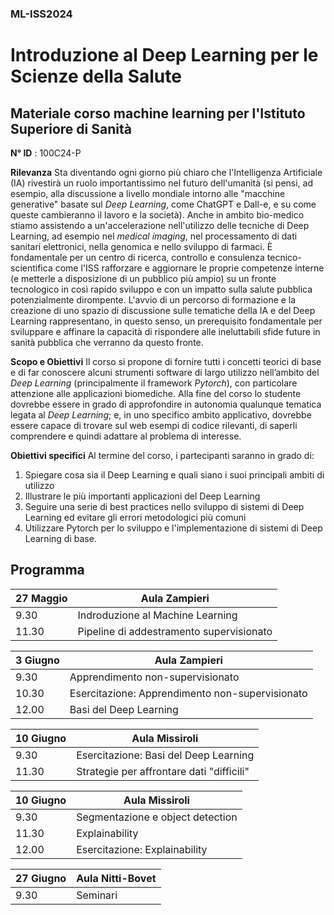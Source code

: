 ### ML-ISS2024
# Introduzione al Deep Learning per le Scienze della Salute
## Materiale corso machine learning per l'Istituto Superiore di Sanità
**N° ID** : 100C24-P


**Rilevanza**
Sta diventando ogni giorno più chiaro che l'Intelligenza Artificiale (IA) rivestirà un ruolo importantissimo nel
futuro dell'umanità (si pensi, ad esempio, alla discussione a livello mondiale intorno alle "macchine
generative" basate sul *Deep Learning*, come ChatGPT e Dall-e, e su come queste cambieranno il lavoro e la
società).
Anche in ambito bio-medico stiamo assistendo a un'accelerazione nell'utilizzo delle tecniche di Deep
Learning, ad esempio nel *medical imaging*, nel processamento di dati sanitari elettronici, nella genomica e
nello sviluppo di farmaci.
È fondamentale per un centro di ricerca, controllo e consulenza tecnico-scientifica come l'ISS rafforzare e
aggiornare le proprie competenze interne (e metterle a disposizione di un pubblico più ampio) su un fronte
tecnologico in così rapido sviluppo e con un impatto sulla salute pubblica potenzialmente dirompente.
L'avvio di un percorso di formazione e la creazione di uno spazio di discussione sulle tematiche della IA e
del Deep Learning rappresentano, in questo senso, un prerequisito fondamentale per sviluppare e affinare la
capacità di rispondere alle ineluttabili sfide future in sanità pubblica che verranno da questo fronte.

**Scopo e Obiettivi**
Il corso si propone di fornire tutti i concetti teorici di base e di far conoscere alcuni strumenti software di
largo utilizzo nell’ambito del *Deep Learning* (principalmente il framework *Pytorch*), con particolare
attenzione alle applicazioni biomediche. Alla fine del corso lo studente dovrebbe essere in grado di
approfondire in autonomia qualunque tematica legata al *Deep Learning*; e, in uno specifico ambito
applicativo, dovrebbe essere capace di trovare sul web esempi di codice rilevanti, di saperli comprendere e
quindi adattare al problema di interesse.

**Obiettivi specifici**
Al termine del corso, i partecipanti saranno in grado di:
1. Spiegare cosa sia il Deep Learning e quali siano i suoi principali ambiti di utilizzo
2. Illustrare le più importanti applicazioni del Deep Learning
3. Seguire una serie di best practices nello sviluppo di sistemi di Deep Learning ed evitare gli errori metodologici più comuni
4. Utilizzare Pytorch per lo sviluppo e l'implementazione di sistemi di Deep Learning di base.

## Programma
| 27 Maggio | Aula Zampieri |
| ----------- | ----------- |
| 9.30 | Indroduzione al Machine Learning |
|11.30 | Pipeline di addestramento supervisionato |

| 3 Giugno | Aula Zampieri |
| ----------- | -----------|
| 9.30 | Apprendimento non-supervisionato |
|10.30 | Esercitazione: Apprendimento non-supervisionato |
|12.00 | Basi del Deep Learning |

| 10 Giugno | Aula Missiroli |
| ----------- | -----------|
| 9.30 | Esercitazione: Basi del Deep Learning |
|11.30 |Strategie per affrontare dati "difficili"|

| 10 Giugno | Aula Missiroli |
| ----------- | -----------|
| 9.30 | Segmentazione e object detection |
|11.30 |Explainability|
|12.00 | Esercitazione: Explainability |

| 27 Giugno | Aula Nitti-Bovet |
| ----------- | -----------|
| 9.30 | Seminari|

